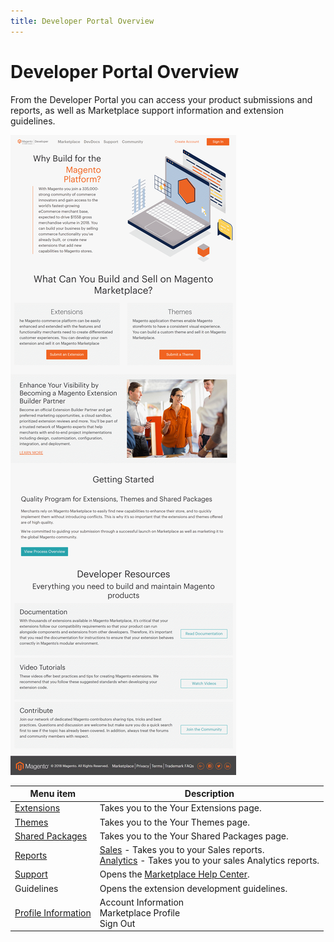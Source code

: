 ```yaml
---
title: Developer Portal Overview
---
```


# Developer Portal Overview

From the Developer Portal you can access your product submissions and reports, as well as Marketplace support information and extension guidelines.

![](../../sellers/_images/developer-portal.png)

|Menu item|Description|
|--- |--- |
|[Extensions](../extensions/)|Takes you to the Your Extensions page.|
|[Themes](../themes/)|Takes you to the Your Themes page.|
|[Shared Packages](../shared-packages/)|Takes you to the Your Shared Packages page.|
|[Reports](../sales/)|[Sales](../sales/) - Takes you to your Sales reports.<br/>[Analytics](../analytics/) - Takes you to your sales Analytics reports.|
|[Support](https://marketplacesupport.magento.com/hc/en-us)|Opens the [Marketplace Help Center](https://marketplacesupport.magento.com/hc/en-us).|
|Guidelines|Opens the extension development guidelines.|
|[Profile Information](../profile-information/)|Account Information<br/>Marketplace Profile<br/>Sign Out|
